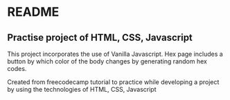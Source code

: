 # README

##  Practise project of HTML, CSS, Javascript

This project incorporates the use of Vanilla Javascript.
Hex page includes a button by which color of the body changes by generating random hex codes.

Created from freecodecamp tutorial to practice while developing a project by using the technologies of HTML, CSS, Javascript


